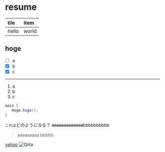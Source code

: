 # resume

|tile|item|
|:---|:---|
|hello|world|

## hoge

- [ ] a
- [x] b
- [x] c

-------------

1. a
2. b
3. c

```java
main {
   Hoge.huge();
}
```

`これは`どのよう*にな*る？
~~aaaaaaaaaaaaa~~bbbbbbbbbb

> aaaaaaaaa
> bbbbb

[yahoo](https://www.yahoo.co.jp)
![Qiita](https://qiita-image-store.s3.amazonaws.com/0/45617/015bd058-7ea0-e6a5-b9cb-36a4fb38e59c.png "Qiita")

